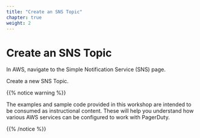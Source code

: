 ```yaml
---
title: "Create an SNS Topic"
chapter: true
weight: 2
---
```


# Create an SNS Topic

In AWS, navigate to the Simple Notification Service (SNS) page. 

Create a new SNS Topic.




{{% notice warning %}}
<p style='text-align: left;'>
The examples and sample code provided in this workshop are intended to be consumed as instructional content. These will help you understand how various AWS services can be configured to work with PagerDuty.
</p>
{{% /notice %}}